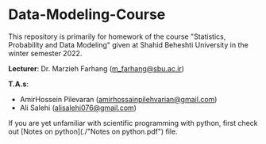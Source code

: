 # Data-Modeling-Course
This repository is primarily for homework of the course "Statistics, Probability and Data Modeling" given at Shahid Beheshti University in the winter semester 2022.


**Lecturer**: Dr. Marzieh Farhang ([m_farhang@sbu.ac.ir](mailto:m_farhang@sbu.ac.ir))


**T.A.s**:
- AmirHossein Pilevaran ([amirhossainpilehvarian@gmail.com](mailto:amirhossainpilehvarian@gmail.com))
- Ali Salehi ([alisalehi076@gmail.com](mailto:alisalehi076@gmail.com))

If you are yet unfamiliar with scientific programming with python, first check out [Notes on python](./"Notes on python.pdf") file.
